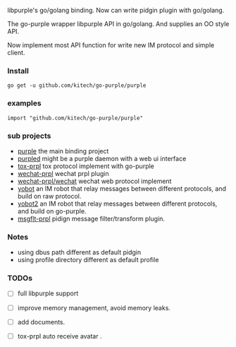 
libpurple's go/golang binding. Now can write pidgin plugin with go/golang.

The go-purple wrapper libpurple API in go/golang. And supplies an OO style API. 

Now implement most API function for write new IM protocol and simple client.

### Install

    go get -u github.com/kitech/go-purple/purple
    
### examples

    import "github.com/kitech/go-purple/purple"

### sub projects

* [purple](purple/) the main binding project
* [purpled](purpled/) might be a purple daemon with a web ui interface
* [tox-prpl](tox-prpl/) tox protocol implement with go-purple
* [wechat-prpl](wechat-prpl/) wechat prpl plugin
* [wechat-prpl/wechat](wechat-prpl/wechat/) wechat web protocol implement
* [yobot](yobot/) an IM robot that relay messages between different protocols, and build on raw protocol.
* [yobot2](yobot2/) an IM robot that relay messages between different protocols, and build on go-purple.
* [msgflt-prpl](msgflt-prpl/) pidign message filter/transform plugin.

### Notes

* using dbus path different as default pidgin
* using profile directory different as default profile

### TODOs

- [ ] full libpurple support
- [ ] improve memory management, avoid memory leaks.
- [ ] add documents.
- [ ] tox-prpl auto receive avatar .

